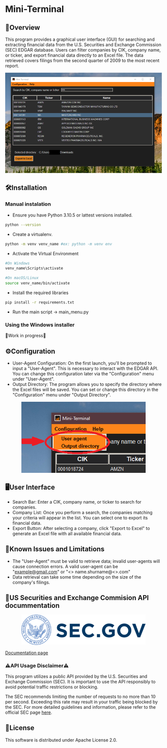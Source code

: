 # Mini-Terminal
## 📄Overview
This program provides a graphical user interface (GUI) for searching and extracting financial data from the U.S. Securities and Exchange Commission (SEC) EDGAR database. Users can filter companies by CIK, company name, or ticker, and export financial data directly to an Excel file. The data retrieved covers filings from the second quarter of 2009 to the most recent report.

<p align="center">
  <img src="./images/main_win.png" alt="Logo de la empresa">
</p>

## 🛠️Installation
### Manual instalation
  - Ensure you have Python 3.10.5 or lattest versions installed.
```bash
python --version
```
  - Create a virtualenv.
```bash
python -m venv venv_name #ex: python -m venv env
```
  - Activate the Virtual Environment
```bash
#On Windows
venv_name\Scripts\activate
```
```bash
#On macOS/Linux
source venv_name/bin/activate
```
  - Install the required libraries
```bash
pip install -r requirements.txt
```
  - Run the main script -> main_menu.py

### Using the Windows installer
👷Work in progress👷

## ⚙️Configuration
  - User-Agent Configuration:
On the first launch, you'll be prompted to input a "User-Agent". This is necessary to interact with the EDGAR API. You can change this configuration later via the "Configuration" menu under "User-Agent".
  - Output Directory:
The program allows you to specify the directory where the Excel files will be saved. You can set or change this directory in the "Configuration" menu under "Output Directory".

<p align="center">
  <img src="./images/config.PNG" alt="Logo de la empresa" width="400">
</p>

## 🖥️User Interface
  - Search Bar: Enter a CIK, company name, or ticker to search for companies.
  - Company List: Once you perform a search, the companies matching your criteria will appear in the list. You can select one to export its financial data.
  - Export Button: After selecting a company, click "Export to Excel" to generate an Excel file with all available financial data.

## 🛑Known Issues and Limitations
  - The "User-Agent" must be valid to retrieve data; invalid user-agents will cause connection errors. A valid user-agent can be "example@gmail.com" or "<<company name>> name.shurname@<<company name>>.com"
  - Data retrieval can take some time depending on the size of the company's filings.

## 🔗US Securities and Exchange Commision API docummentation

<p align="center">
  <a href="https://www.sec.gov">
    <img src="./images/sec-logo-sec.gov-1x.png" alt="SEC Logo" width="400">
  </a>
</p>

[Documentation page](https://www.sec.gov/search-filings/edgar-application-programming-interfaces)
### ⚠️API Usage Disclaimer⚠️
This program utilizes a public API provided by the U.S. Securities and Exchange Commission (SEC). It is important to use the API responsibly to avoid potential traffic restrictions or blocking.

The SEC recommends limiting the number of requests to no more than 10 per second. Exceeding this rate may result in your traffic being blocked by the SEC. For more detailed guidelines and information, please refer to the official SEC page [here](https://www.sec.gov/about/webmaster-frequently-asked-questions#developers).

## 📜License
This software is distributed under Apache License 2.0.
